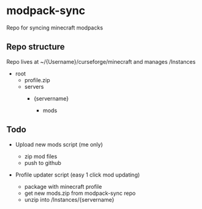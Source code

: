 # modpack-sync

Repo for syncing minecraft modpacks

## Repo structure
Repo lives at ~/{Username}/curseforge/minecraft and manages /Instances
- root
    - profile.zip
    - servers
        - {servername}
            
            - mods

## Todo

- Upload new mods script (me only)
    - zip mod files
    - push to github

- Profile updater script (easy 1 click mod updating)
    - package with minecraft profile
    - get new mods.zip from modpack-sync repo
    - unzip into /Instances/{servername}